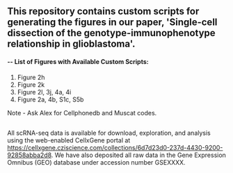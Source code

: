 ## This repository contains custom scripts for generating the figures in our paper, 'Single-cell dissection of the genotype-immunophenotype relationship in glioblastoma'.


#### -- List of Figures with Available Custom Scripts:

1. Figure 2h
2. Figure 2k
3. Figure 2l, 3j, 4a, 4i
4. Figure 2a, 4b, S1c, S5b

Note - Ask Alex for Cellphonedb and Muscat codes.

## 

All scRNA-seq data is available for download, exploration, and analysis using the web-enabled CellxGene portal at https://cellxgene.cziscience.com/collections/6d7d23d0-237d-4430-9200-92858abba2d8. We have also deposited all raw data in the Gene Expression Omnibus (GEO) database under accession number GSEXXXX. 
